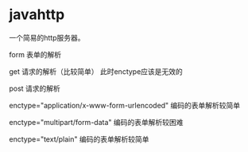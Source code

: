# javahttp

一个简易的http服务器。

form 表单的解析

get 请求的解析（比较简单）  此时enctype应该是无效的

post 请求的解析 

enctype="application/x-www-form-urlencoded" 编码的表单解析较简单

enctype="multipart/form-data"  编码的表单解析较困难

enctype="text/plain" 编码的表单解析较简单
